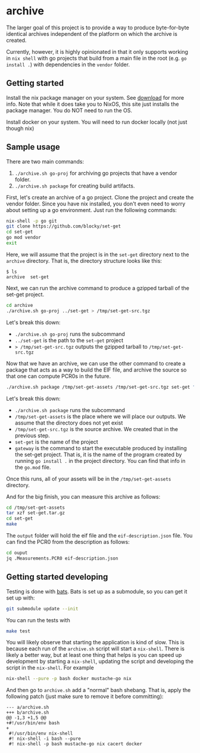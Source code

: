 # archive

The larger goal of this project is to provide a way to produce byte-for-byte
identical archives independent of the platform on which the archive is created.

Currently, however, it is highly opinionated in that it only supports working
in `nix shell` with go projects that build from a main file in the root (e.g.
`go install .`) with dependencies in the `vendor` folder.

## Getting started

Install the nix package manager on your system. See
[download](https://nixos.org/download/) for more info.  Note that while it does
take you to NixOS, this site just installs the package manager. You do NOT need
to run the OS.

Install docker on your system.  You will need to run docker locally (not just
though nix)

## Sample usage

There are two main commands:
1. `./archive.sh go-proj` for archiving go projects that have a vendor folder.
2. `./archive.sh package` for creating build artifacts.

First, let's create an archive of a go project.  Clone the project and create
the vendor folder.  Since you have nix installed, you don't even need to worry
about setting up a go environment.  Just run the following commands:

```bash
nix-shell -p go git
git clone https://github.com/blocky/set-get
cd set-get
go mod vendor
exit
```

Here, we will assume that the project is in the `set-get` directory next to the
`archive` directory. That is, the directory structure looks like this:

```
$ ls
archive  set-get
```

Next, we can run the archive command to produce a gzipped tarball of the
set-get project.

```bash
cd archive
./archive.sh go-proj ../set-get > /tmp/set-get-src.tgz
```

Let's break this down:

* `./archive.sh go-proj` runs the subcommand
* `../set-get` is the path to the `set-get` project
* `> /tmp/set-get-src.tgz` outputs the gzipped tarball to `/tmp/set-get-src.tgz`

Now that we have an archive, we can use the other command to create a package
that acts as a way to build the EIF file, and archive the source so that one
can compute PCR0s in the future.

```bash
./archive.sh package /tmp/set-get-assets /tmp/set-get-src.tgz set-get "gateway"
```

Let's break this down:
* `./archive.sh package` runs the subcommand
* `/tmp/set-get-assets` is the place where we will place our outputs. We assume
  that the directory does not yet exist
* `/tmp/set-get-src.tgz` is the source archive.  We created that in the
  previous step.
* `set-get` is the name of the project
* `gateway` is the command to start the executable produced by installing the
  set-get project.  That is, it is the name of the program created by running
  `go install .` in the project directory.  You can find that info in the
  `go.mod` file.

Once this runs, all of your assets will be in the `/tmp/set-get-assets` directory.

And for the big finish, you can measure this archive as follows:

```bash
cd /tmp/set-get-assets
tar xzf set-get.tar.gz
cd set-get
make
```
The `output` folder will hold the eif file and the `eif-description.json` file.
You can find the PCR0 from the description as follows:

```bash
cd ouput
jq .Measurements.PCR0 eif-description.json
```

## Getting started developing

Testing is done with [bats](https://bats-core.readthedocs.io).  Bats is set up
as a submodule, so you can get it set up with:

```bash
git submodule update --init
```

You can run the tests with

```bash
make test
```

You will likely observe that starting the application is kind of slow.  This is
because each run of the `archive.sh` script will start a `nix-shell`.  There is
likely a better way, but at least one thing that helps is you can speed up
development by starting a `nix-shell`, updating the script and developing the
script in the `nix-shell`.  For example

```bash
nix-shell --pure -p bash docker mustache-go nix
```

And then go to `archive.sh` add a "normal" bash shebang. That is, apply the
following patch (just make sure to remove it before committing):

```
--- a/archive.sh
+++ b/archive.sh
@@ -1,3 +1,5 @@
+#!/usr/bin/env bash
+
 #!/usr/bin/env nix-shell
 #! nix-shell -i bash --pure
 #! nix-shell -p bash mustache-go nix cacert docker
```
